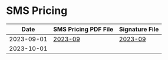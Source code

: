 # SMS Pricing 

|  Date   | SMS Pricing PDF File  | Signature File  | 
|  ----  | ----  | ----  |
| 2023-09-01  | [2023-09](2023/sms-pricing-20230901.pdf) | [2023-09](2023/sms-pricing-20230901.pdf.sig) |
| 2023-10-01  |  |  |
